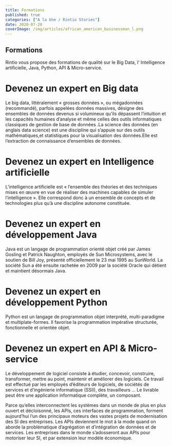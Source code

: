```yaml
---
title: Formations
published: true
categories: ["A la Une / Rintio Stories"]
date: 2020-07-28
coverImage: /img/articles/african_american_businessman_l.png
---
```


## Formations

Rintio vous propose des formations de qualité sur le Big Data, l’ Intelligence artificielle, Java, Python, API & Micro-service.

# Devenez un expert en Big data

Le big data, littéralement « grosses données », ou mégadonnées (recommandé), parfois appelées données massives, désigne des ensembles de données devenus si volumineux qu’ils dépassent l’intuition et les capacités humaines d’analyse et même celles des outils informatiques classiques de gestion de base de données .La science des données (en anglais data science) est une discipline qui s’appuie sur des outils mathématiques,et statistiques pour la visualisation des données.Elle est l’extraction de connaissance d’ensembles de données.

# Devenez un expert en Intelligence artificielle

L’intelligence artificielle est « l’ensemble des théories et des techniques mises en œuvre en vue de réaliser des machines capables de simuler l’intelligence ». Elle correspond donc à un ensemble de concepts et de technologies plus qu’à une discipline autonome constituée.

# Devenez un expert en développement Java

Java est un langage de programmation orienté objet créé par James Gosling et Patrick Naughton, employés de Sun Microsystems, avec le soutien de Bill Joy, présenté officiellement le 23 mai 1995 au SunWorld. La société Sun a été ensuite rachetée en 2009 par la société Oracle qui détient et maintient désormais Java.

# Devenez un expert en développement Python

Python est un langage de programmation objet interprété, multi-paradigme et multiplate-formes. Il favorise la programmation impérative structurée, fonctionnelle et orientée objet.

# Devenez un expert en API & Micro-service

Le développement de logiciel consiste à étudier, concevoir, construire, transformer, mettre au point, maintenir et améliorer des logiciels. Ce travail est effectué par les employés d’éditeurs de logiciels, de sociétés de services et d’ingénierie informatique (SSII), des travailleurs … Le livrable peut être une application informatique complète, un composant.

Parce qu’elles interconnectent les systèmes dans un monde de plus en plus ouvert et décloisonné, les APIs, ces interfaces de programmation, forment aujourd’hui l’un des principaux moteurs des vastes projets de modernisation des SI des entreprises. Les APIs deviennent le mot à la mode quand on aborde la problématique d’agrégation et d’intégration de données et de services. Les entreprises dans le monde s’adosseront aux APIs pour motoriser leur SI, et par extension leur modèle économique.
